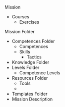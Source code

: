 Mission
- Courses
	- Exercises

Mission Folder
- Competences Folder
	- Competences
	- Skills
		- Tactics
- Knowledge Folder
- Levels Folder
	- Competence Levels
- Resources Folder
	- Tools
	- 
- Templates Folder
- Mission Description